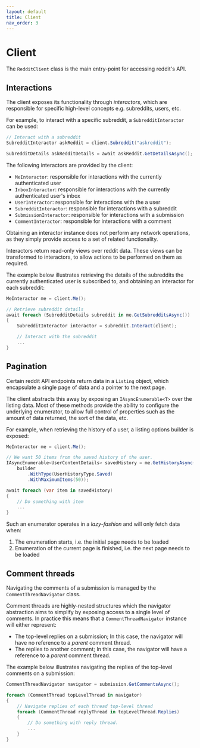 ```yaml
---
layout: default
title: Client
nav_order: 3
---
```


# Client

The `RedditClient` class is the main entry-point for accessing reddit's API.

## Interactions

The client exposes its functionality through *interactors*, which are responsible for specific high-level concepts e.g. subreddits, users, etc. 

For example, to interact with a specific subreddit, a `SubredditInteractor` can be used:

```cs
// Interact with a subreddit
SubredditInteractor askReddit = client.Subreddit("askreddit");

SubredditDetails askRedditDetails = await askReddit.GetDetailsAsync(); 
```

The following interactors are provided by the client:

- `MeInteractor`: responsible for interactions with the currently authenticated user
- `InboxInteractor`: responsible for interactions with the currently authenticated user's inbox
- `UserInteractor`: responsible for interactions with the a user
- `SubredditInteractor`: responsible for interactions with a subreddit
- `SubmissionInteractor`: responsible for interactions with a submission
- `CommentInteractor`: responsible for interactions with a comment

Obtaining an interactor instance does not perform any network operations, as they simply provide access to a set of related functionality.

Interactors return read-only views over reddit data. These views can be transformed to interactors, to allow actions to be performed on them as required.

The example below illustrates retrieving the details of the subreddits the currently authenticated user is subscribed to, and obtaining an interactor for each subreddit:

```cs
MeInteractor me = client.Me(); 

// Retrieve subreddit details
await foreach (SubredditDetails subreddit in me.GetSubredditsAsync())
{            
    SubredditInteractor interactor = subreddit.Interact(client);

    // Interact with the subreddit
    ...
}
```

## Pagination

Certain reddit API endpoints return data in a `Listing` object, which encapsulate a single page of data and a pointer to the next page.

The client abstracts this away by exposing an `IAsyncEnumerable<T>` over the listing data. Most of these methods provide the ability to configure the underlying enumerator, to allow full control of properties such as the amount of data returned, the sort of the data, etc.

For example, when retrieving the history of a user, a listing options builder is exposed:

```cs
MeInteractor me = client.Me();

// We want 50 items from the saved history of the user.
IAsyncEnumerable<UserContentDetails> savedHistory = me.GetHistoryAsync(builder =>
    builder
        .WithType(UserHistoryType.Saved)                    
        .WithMaximumItems(50));

await foreach (var item in savedHistory)
{
    // Do something with item
    ...
}
```

Such an enumerator operates in a *lazy-fashion* and will only fetch data when:

1. The enumeration starts, i.e. the initial page needs to be loaded
2. Enumeration of the current page is finished, i.e. the next page needs to be loaded

## Comment threads

Navigating the comments of a submission is managed by the `CommentThreadNavigator` class. 

Comment threads are highly-nested structures which the navigator abstraction aims to simplify by exposing access to a single level of comments. In practice this means that a `CommentThreadNavigator` instance will either represent:

- The top-level replies on a submission; In this case, the navigator will have no reference to a *parent* comment thread.
- The replies to another comment; In this case, the navigator will have a reference to a *parent* comment thread.

The example below illustrates navigating the replies of the top-level comments on a submission:

```cs
CommentThreadNavigator navigator = submission.GetCommentsAsync();

foreach (CommentThread topLevelThread in navigator)
{
    // Navigate replies of each thread top-level thread
    foreach (CommentThread replyThread in topLevelThread.Replies)
    {
        // Do something with reply thread.
        ...
    }
}
```
